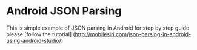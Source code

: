 # Android JSON Parsing
This is simple example of JSON parsing in Android for step by step guide please [follow the tutorial]
(http://mobilesiri.com/json-parsing-in-android-using-android-studio/)
